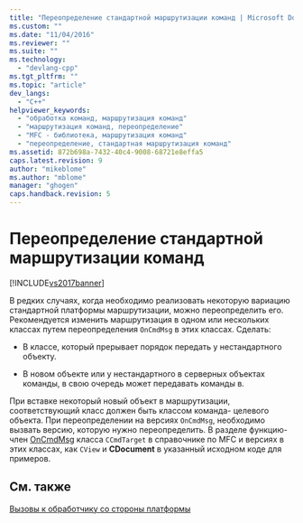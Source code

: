 ```yaml
---
title: "Переопределение стандартной маршрутизации команд | Microsoft Docs"
ms.custom: ""
ms.date: "11/04/2016"
ms.reviewer: ""
ms.suite: ""
ms.technology: 
  - "devlang-cpp"
ms.tgt_pltfrm: ""
ms.topic: "article"
dev_langs: 
  - "C++"
helpviewer_keywords: 
  - "обработка команд, маршрутизация команд"
  - "маршрутизация команд, переопределение"
  - "MFC - библиотека, маршрутизация команд"
  - "переопределение, стандартная маршрутизация команд"
ms.assetid: 872b698a-7432-40c4-9008-68721e8effa5
caps.latest.revision: 9
author: "mikeblome"
ms.author: "mblome"
manager: "ghogen"
caps.handback.revision: 5
---
```

# Переопределение стандартной маршрутизации команд
[!INCLUDE[vs2017banner](../assembler/inline/includes/vs2017banner.md)]

В редких случаях, когда необходимо реализовать некоторую вариацию стандартной платформы маршрутизации, можно переопределить его.  Рекомендуется изменить маршрутизация в одном или нескольких классах путем переопределения `OnCmdMsg` в этих классах.  Сделать:  
  
-   В классе, который прерывает порядок передать у нестандартного объекту.  
  
-   В новом объекте или у нестандартного в серверных объектах команды, в свою очередь может передавать команды в.  
  
 При вставке некоторый новый объект в маршрутизации, соответствующий класс должен быть классом команда\- целевого объекта.  При переопределении на версиях `OnCmdMsg`, необходимо вызвать версию, которую нужно переопределить.  В разделе функцию\-член [OnCmdMsg](../Topic/CCmdTarget::OnCmdMsg.md) класса `CCmdTarget` в справочнике по MFC и версиях в этих классах, как `CView` и **CDocument** в указанный исходном коде для примеров.  
  
## См. также  
 [Вызовы к обработчику со стороны платформы](../mfc/how-the-framework-calls-a-handler.md)